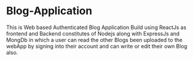 # Blog-Application


This is Web based Authenticated Blog Application  Build using ReactJs as frontend and Backend constitutes of Nodejs along with ExpressJs and MongDb in which a user can read the other Blogs been uploaded to the webApp by signing into their account and can write or edit their own Blog also.
